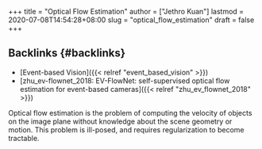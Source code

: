 +++
title = "Optical Flow Estimation"
author = ["Jethro Kuan"]
lastmod = 2020-07-08T14:54:28+08:00
slug = "optical_flow_estimation"
draft = false
+++

## Backlinks {#backlinks}

- [Event-based Vision]({{< relref "event_based_vision" >}})
- [zhu\_ev-flownet\_2018: EV-FlowNet: self-supervised optical flow estimation for event-based cameras]({{< relref "zhu_ev_flownet_2018" >}})

Optical flow estimation is the problem of computing the velocity of objects on the image plane without knowledge about the scene geometry or motion. This problem is ill-posed, and requires regularization to become tractable.
